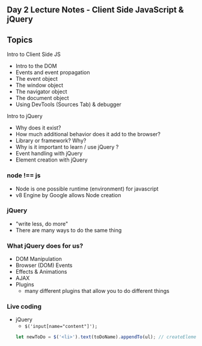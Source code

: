 ## Day 2 Lecture Notes - Client Side JavaScript & jQuery


## Topics
Intro to Client Side JS 
- Intro to the DOM
- Events and event propagation
- The event object
- The window object
- The navigator object
- The document object
- Using DevTools (Sources Tab) & debugger

Intro to jQuery 
- Why does it exist?
- How much additional behavior does it add to the browser?
- Library or framework? Why?
- Why is it important to learn / use jQuery ?
- Event handling with jQuery
- Element creation with jQuery


### node !== js
- Node is one possible runtime (environment) for javascript 
- v8 Engine by Google allows Node creation


### jQuery
- "write less, do more"
- There are many ways to do the same thing

### What jQuery does for us?
- DOM Manipulation
- Browser (DOM) Events
- Effects & Animations
- AJAX
- Plugins
  - many different plugins that allow you to do different things


### Live coding
- jQuery
  - ``` $('input[name="content"]'); ```
  ``` javascript
  let newToDo = $('<li>').text(toDoName).appendTo(ul); // createElement('li')
  ```



